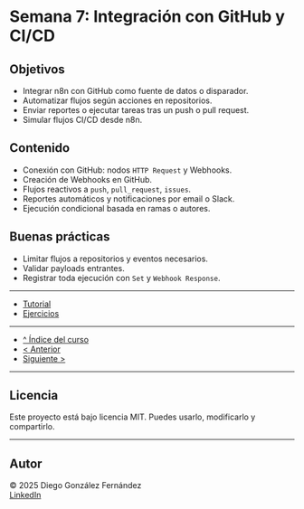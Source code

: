 # Semana 7: Integración con GitHub y CI/CD

## Objetivos

- Integrar n8n con GitHub como fuente de datos o disparador.
- Automatizar flujos según acciones en repositorios.
- Enviar reportes o ejecutar tareas tras un push o pull request.
- Simular flujos CI/CD desde n8n.

## Contenido

- Conexión con GitHub: nodos `HTTP Request` y Webhooks.
- Creación de Webhooks en GitHub.
- Flujos reactivos a `push`, `pull_request`, `issues`.
- Reportes automáticos y notificaciones por email o Slack.
- Ejecución condicional basada en ramas o autores.

## Buenas prácticas

- Limitar flujos a repositorios y eventos necesarios.
- Validar payloads entrantes.
- Registrar toda ejecución con `Set` y `Webhook Response`.

---

- [Tutorial](./tutorial.md)
- [Ejercicios](./ejercicios.md)

---

- [^ Índice del curso](../readme.md)
- [< Anterior](../semana06/readme.md)
- [Siguiente >](../semana08/readme.md)

---

## Licencia

Este proyecto está bajo licencia MIT. Puedes usarlo, modificarlo y compartirlo.

---

## Autor

© 2025 Diego González Fernández  
[LinkedIn](https://www.linkedin.com/in/diego-gonzalez-fernandez)
